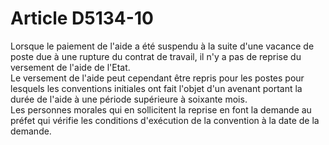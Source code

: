 # Article D5134-10

  
Lorsque le paiement de l'aide a été suspendu à la suite d'une vacance de poste due à une rupture du contrat de travail, il n'y a pas de reprise du versement de l'aide de l'Etat.   
Le versement de l'aide peut cependant être repris pour les postes pour lesquels les conventions initiales ont fait l'objet d'un avenant portant la durée de l'aide à une période supérieure à soixante mois.   
Les personnes morales qui en sollicitent la reprise en font la demande au préfet qui vérifie les conditions d'exécution de la convention à la date de la demande.